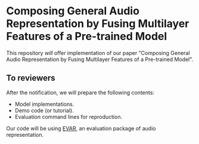 # Composing General Audio Representation by Fusing Multilayer Features of a Pre-trained Model

This repository *will* offer implementation of our paper "Composing General Audio Representation by Fusing Multilayer Features of a Pre-trained Model".

## To reviewers

After the notification, we will prepare the following contents:

- Model implementations.
- Demo code (or tutorial).
- Evaluation command lines for reproduction.

Our code will be using [EVAR](https://github.com/nttcslab/eval-audio-repr), an evaluation package of audio representation.

